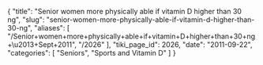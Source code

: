 {
  "title": "Senior women more physically able if vitamin D higher than 30 ng",
  "slug": "senior-women-more-physically-able-if-vitamin-d-higher-than-30-ng",
  "aliases": [
    "/Senior+women+more+physically+able+if+vitamin+D+higher+than+30+ng+\u2013+Sept+2011",
    "/2026"
  ],
  "tiki_page_id": 2026,
  "date": "2011-09-22",
  "categories": [
    "Seniors",
    "Sports and Vitamin D"
  ]
}

